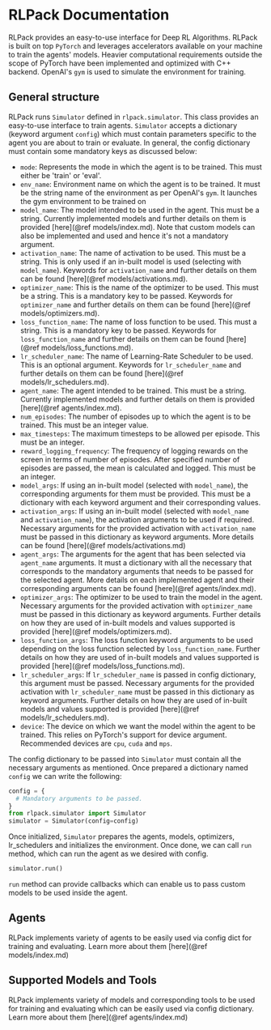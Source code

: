# RLPack Documentation

RLPack provides an easy-to-use interface for Deep RL Algorithms. 
RLPack is built on top `PyTorch` and leverages accelerators available on your machine to train 
the agents' models. Heavier computational requirements outside the scope of PyTorch have been
implemented and optimized with C++ backend. OpenAI's `gym` is used to simulate the environment 
for training.

## General structure

RLPack runs `Simulator` defined in `rlpack.simulator`. This class provides an easy-to-use 
interface to train agents. `Simulator` accepts a dictionary (keyword argument `config`) which 
must contain parameters specific to the agent you are about to train or evaluate. In general, the
config dictionary must contain some mandatory keys as discussed below: 
- `mode`: Represents the mode in which the agent is to be trained. This must either be 'train' or 
'eval'.
- `env_name`: Environment name on which the agent is to be trained. It must be the string name of the 
environment as per OpenAI's `gym`. It launches the gym environment to be trained on
- `model_name`: The model intended to be used in the agent. This must be a string. Currently implemented 
models and further details on them is provided [here](@ref models/index.md). Note that custom models can also 
be implemented and used and hence it's not a mandatory argument.
- `activation_name`: The name of activation to be used. This must be a string. This is only used if an in-built
model is used (selecting with `model_name`). Keywords for `activation_name` and further details on them can be found 
[here](@ref models/activations.md).
- `optimizer_name`: This is the name of the optimizer to be used. This must be a string. This is a mandatory key to be 
passed. Keywords for `optimizer_name` and further details on them can be found [here](@ref models/optimizers.md).
- `loss_function_name`: The name of loss function to be used. This must a string. This is a mandatory key to be 
passed. Keywords for `loss_function_name` and further details on them can be found [here](@ref models/loss_functions.md).
- `lr_scheduler_name`: The name of Learning-Rate Scheduler to be used. This is an optional argument. Keywords for 
`lr_scheduler_name` and further details on them can be found [here](@ref models/lr_schedulers.md).
- `agent_name`: The agent intended to be trained. This must be a string. Currently implemented
  models and further details on them is provided [here](@ref agents/index.md).
- `num_episodes`: The number of episodes up to which the agent is to be trained. This must be an integer 
value.
- `max_timesteps`: The maximum timesteps to be allowed per episode. This must be an integer.
- `reward_logging_frequency`: The frequency of logging rewards on the screen in terms of number of episodes. 
After specified number of episodes are passed, the mean is calculated and logged. This must be an integer.
- `model_args`: If using an in-built model (selected with `model_name`), the corresponding arguments for them
must be provided. This must be a dictionary with each keyword argument and their corresponding values. 
- `activation_args`: If using an in-built model (selected with `model_name` and `activation_name`), the activation 
arguments to be used if required. Necessary arguments for the provided activation with `activation_name` must be 
passed in this dictionary as keyword arguments. More details can be found [here](@ref models/activations.md)
- `agent_args`: The arguments for the agent that has been selected via `agent_name` arguments. It must a dictionary 
with all the necessary that corresponds to the mandatory arguments that needs to be passed for the selected agent. 
More details on each implemented agent and their corresponding arguments can be found [here](@ref agents/index.md).
- `optimizer_args`: The optimizer to be used to train the model in the agent. Necessary arguments for the provided 
activation with `optimizer_name` must be passed in this dictionary as keyword arguments. Further details on how they 
are used of in-built models and values supported is provided [here](@ref models/optimizers.md).
- `loss_function_args`: The loss function keyword arguments to be used depending on the loss function selected by 
`loss_function_name`. Further details on how they are used of in-built models and values supported is 
provided [here](@ref models/loss_functions.md).
- `lr_scheduler_args`: If `lr_scheduler_name` is passed in config dictionary, this argument must be passed. Necessary
arguments for the provided activation with `lr_scheduler_name` must be passed in this dictionary as keyword arguments.
Further details on how they are used of in-built models and values supported is provided [here](@ref models/lr_schedulers.md).
- `device`: The device on which we want the model within the agent to be trained. This relies on PyTorch's support for
device argument. Recommended devices are `cpu`, `cuda` and `mps`. 

The config dictionary to be passed into `Simulator` must contain all the necessary arguments as mentioned. Once prepared 
a dictionary named `config` we can write the following: 
```python
config = {
  # Mandatory arguments to be passed.
}
from rlpack.simulator import Simulator
simulator = Simulator(config=config)
```

Once initialized, `Simulator` prepares the agents, models, optimizers, lr_schedulers and initializes the 
environment. Once done, we can call `run` method, which can run the agent as we desired with config.
```python
simulator.run()
```
`run` method can provide callbacks which can enable us to pass custom models to be used inside the agent. 

## Agents

RLPack implements variety of agents to be easily used via config dict for training and evaluating. Learn more about 
them [here](@ref models/index.md) 


## Supported Models and Tools

RLPack implements variety of models and corresponding tools to be used for training and evaluating which can be easily 
used via config dictionary. Learn more about them [here](@ref agents/index.md) 
